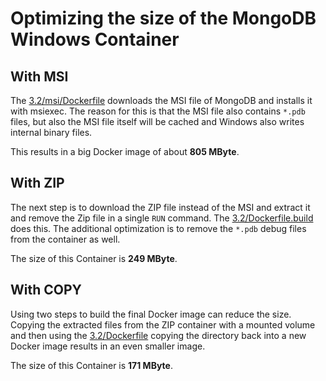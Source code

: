 # Optimizing the size of the MongoDB Windows Container

## With MSI

The [3.2/msi/Dockerfile](3.2/msi/Dockerfile) downloads the MSI file of MongoDB and installs it with msiexec.
The reason for this is that the MSI file also contains `*.pdb` files, but also
the MSI file itself will be cached and Windows also writes internal binary files.

This results in a big Docker image of about **805 MByte**.

## With ZIP

The next step is to download the ZIP file instead of the MSI and extract it and remove the Zip file in a single `RUN` command. The [3.2/Dockerfile.build](3.2/Dockerfile.build) does this.
The additional optimization is to remove the `*.pdb` debug files from the container as well.

The size of this Container is **249 MByte**.

## With COPY

Using two steps to build the final Docker image can reduce the size.
Copying the extracted files from the ZIP container with a mounted volume and then
using the [3.2/Dockerfile](3.2/Dockerfile) copying the directory back into a new Docker image results in an even smaller image.

The size of this Container is **171 MByte**.
